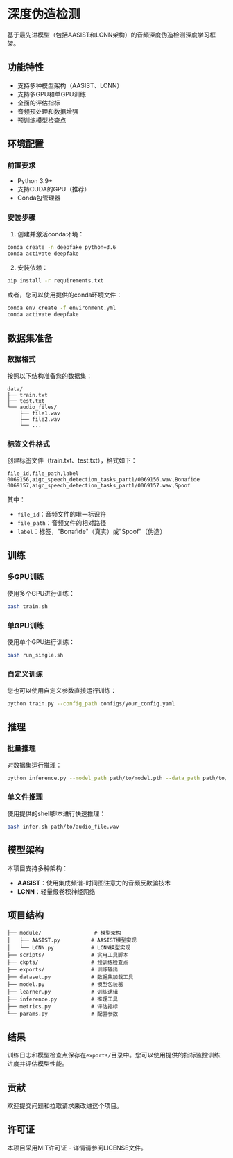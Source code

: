 # 深度伪造检测

基于最先进模型（包括AASIST和LCNN架构）的音频深度伪造检测深度学习框架。

## 功能特性

- 支持多种模型架构（AASIST、LCNN）
- 支持多GPU和单GPU训练
- 全面的评估指标
- 音频预处理和数据增强
- 预训练模型检查点

## 环境配置

### 前置要求
- Python 3.9+
- 支持CUDA的GPU（推荐）
- Conda包管理器

### 安装步骤

1. 创建并激活conda环境：
```bash
conda create -n deepfake python=3.6
conda activate deepfake
```

2. 安装依赖：
```bash
pip install -r requirements.txt
```

或者，您可以使用提供的conda环境文件：
```bash
conda env create -f environment.yml
conda activate deepfake
```

## 数据集准备

### 数据格式
按照以下结构准备您的数据集：

```
data/
├── train.txt
├── test.txt
└── audio_files/
    ├── file1.wav
    ├── file2.wav
    └── ...
```

### 标签文件格式
创建标签文件（train.txt、test.txt），格式如下：
```
file_id,file_path,label
0069156,aigc_speech_detection_tasks_part1/0069156.wav,Bonafide
0069157,aigc_speech_detection_tasks_part1/0069157.wav,Spoof
```

其中：
- `file_id`：音频文件的唯一标识符
- `file_path`：音频文件的相对路径
- `label`：标签，"Bonafide"（真实）或"Spoof"（伪造）

## 训练

### 多GPU训练
使用多个GPU进行训练：
```bash
bash train.sh
```

### 单GPU训练
使用单个GPU进行训练：
```bash
bash run_single.sh
```

### 自定义训练
您也可以使用自定义参数直接运行训练：
```bash
python train.py --config_path configs/your_config.yaml
```

## 推理

### 批量推理
对数据集运行推理：
```bash
python inference.py --model_path path/to/model.pth --data_path path/to/test_data
```

### 单文件推理
使用提供的shell脚本进行快速推理：
```bash
bash infer.sh path/to/audio_file.wav
```

## 模型架构

本项目支持多种架构：
- **AASIST**：使用集成频谱-时间图注意力的音频反欺骗技术
- **LCNN**：轻量级卷积神经网络

## 项目结构

```
├── module/                 # 模型架构
│   ├── AASIST.py          # AASIST模型实现
│   └── LCNN.py            # LCNN模型实现
├── scripts/               # 实用工具脚本
├── ckpts/                 # 预训练检查点
├── exports/               # 训练输出
├── dataset.py             # 数据集加载工具
├── model.py               # 模型包装器
├── learner.py             # 训练逻辑
├── inference.py           # 推理工具
├── metrics.py             # 评估指标
└── params.py              # 配置参数
```

## 结果

训练日志和模型检查点保存在`exports/`目录中。您可以使用提供的指标监控训练进度并评估模型性能。

## 贡献

欢迎提交问题和拉取请求来改进这个项目。

## 许可证

本项目采用MIT许可证 - 详情请参阅LICENSE文件。